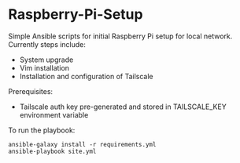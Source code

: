 # Raspberry-Pi-Setup
Simple Ansible scripts for initial Raspberry Pi setup for local network. Currently steps include:
- System upgrade
- Vim installation
- Installation and configuration of Tailscale

Prerequisites:
- Tailscale auth key pre-generated and stored in TAILSCALE_KEY environment variable

To run the playbook:
```
ansible-galaxy install -r requirements.yml
ansible-playbook site.yml
```